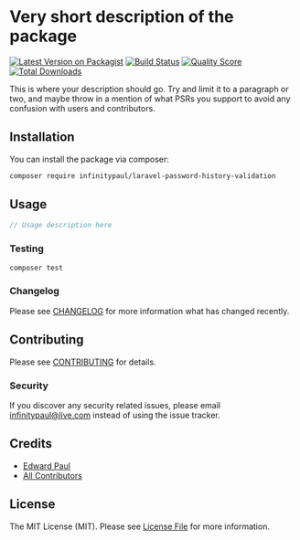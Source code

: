 # Very short description of the package

[![Latest Version on Packagist](https://img.shields.io/packagist/v/infinitypaul/laravel-password-history-validation.svg?style=flat-square)](https://packagist.org/packages/infinitypaul/laravel-password-history-validation)
[![Build Status](https://img.shields.io/travis/infinitypaul/laravel-password-history-validation/master.svg?style=flat-square)](https://travis-ci.org/infinitypaul/laravel-password-history-validation)
[![Quality Score](https://img.shields.io/scrutinizer/g/infinitypaul/laravel-password-history-validation.svg?style=flat-square)](https://scrutinizer-ci.com/g/infinitypaul/laravel-password-history-validation)
[![Total Downloads](https://img.shields.io/packagist/dt/infinitypaul/laravel-password-history-validation.svg?style=flat-square)](https://packagist.org/packages/infinitypaul/laravel-password-history-validation)

This is where your description should go. Try and limit it to a paragraph or two, and maybe throw in a mention of what PSRs you support to avoid any confusion with users and contributors.

## Installation

You can install the package via composer:

```bash
composer require infinitypaul/laravel-password-history-validation
```

## Usage

``` php
// Usage description here
```

### Testing

``` bash
composer test
```

### Changelog

Please see [CHANGELOG](CHANGELOG.md) for more information what has changed recently.

## Contributing

Please see [CONTRIBUTING](CONTRIBUTING.md) for details.

### Security

If you discover any security related issues, please email infinitypaul@live.com instead of using the issue tracker.

## Credits

- [Edward Paul](https://github.com/infinitypaul)
- [All Contributors](../../contributors)

## License

The MIT License (MIT). Please see [License File](LICENSE.md) for more information.
